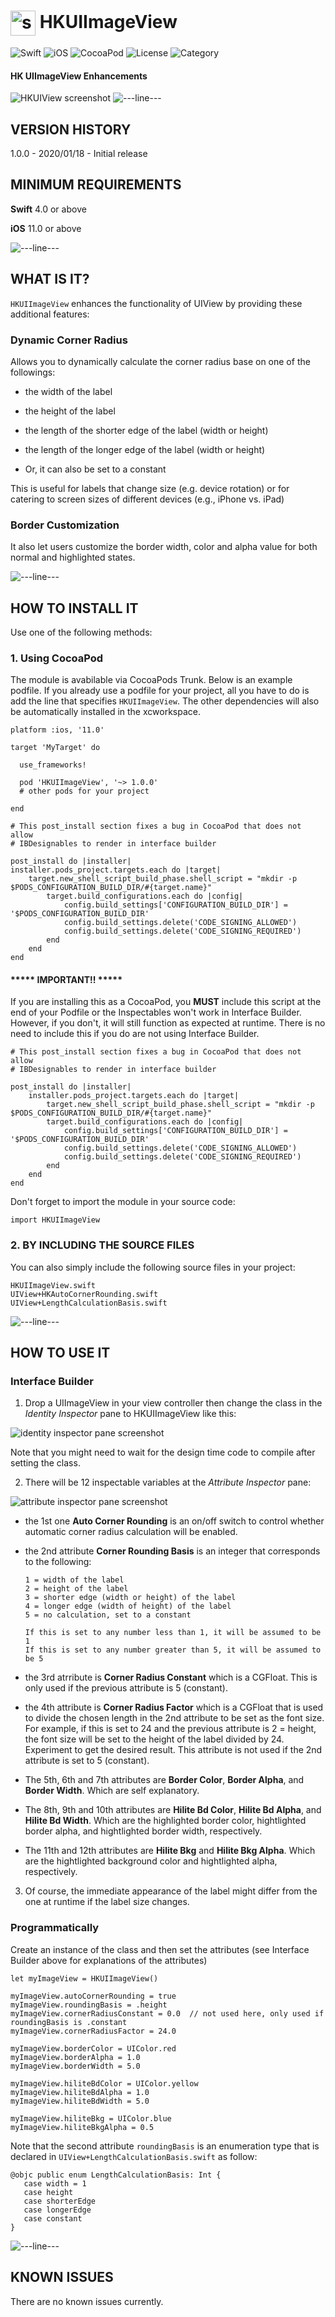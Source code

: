 # <img src="./docs/logo256.jpg" width="40" height="40" alt="skyRoute66 logo" style="vertical-align:middle"> HKUIImageView # 
![Swift](https://img.shields.io/static/v1?label=Swift&message=4.0%20or%20above&color=%23FF4400&style=plastic) ![iOS](https://img.shields.io/static/v1?label=iOS&&message=11.0%20or%20above&color=yellow&style=plastic) ![CocoaPod](https://img.shields.io/static/v1?label=pod&message=1.0.0%20or%20above&color=brightgreen&style=plastic) ![License](https://img.shields.io/static/v1?label=license&message=MIT&color=blue&style=plastic) ![Category](https://img.shields.io/static/v1?label=category&message=User%20Interface&color=blueviolet&style=plastic)
#### HK UIImageView Enhancements ####

<img src="./docs/HKUIImageView.png" alt="HKUIView screenshot">

<img src="./docs/cloudline.png" alt="---line---">

## VERSION HISTORY ##

1.0.0 - 2020/01/18 - Initial release

## MINIMUM REQUIREMENTS ##

**Swift** 4.0 or above

**iOS** 11.0 or above

<img src="./docs/cloudline.png" alt="---line---">

## WHAT IS IT? ##
`HKUIImageView` enhances the functionality of UIView by providing these additional features:

### Dynamic Corner Radius 
Allows you to dynamically calculate the corner radius base on one of the followings:

- the width of the label
- the height of the label
- the length of the shorter edge of the label (width or height)
- the length of the longer edge of the label (width or height)

- Or, it can also be set to a constant

This is useful for labels that change size (e.g. device rotation) or for catering to screen sizes of different devices (e.g., iPhone vs. iPad)

### Border Customization
It also let users customize the border width, color and alpha value for both normal and highlighted states.

<img src="./docs/cloudline.png" alt="---line---">

## HOW TO INSTALL IT ##

Use one of the following methods:

### 1. Using CocoaPod ###

The module is avabilable via CocoaPods Trunk. Below is an example podfile. If you already use a podfile for your project, all you have to do is add the line that specifies `HKUIImageView`. The other dependencies will also be automatically installed in the xcworkspace.

```
platform :ios, '11.0'

target 'MyTarget' do

  use_frameworks!

  pod 'HKUIImageView', '~> 1.0.0'
  # other pods for your project

end

# This post_install section fixes a bug in CocoaPod that does not allow
# IBDesignables to render in interface builder

post_install do |installer|
installer.pods_project.targets.each do |target|
    target.new_shell_script_build_phase.shell_script = "mkdir -p $PODS_CONFIGURATION_BUILD_DIR/#{target.name}"
        target.build_configurations.each do |config|
            config.build_settings['CONFIGURATION_BUILD_DIR'] = '$PODS_CONFIGURATION_BUILD_DIR'
            config.build_settings.delete('CODE_SIGNING_ALLOWED')
            config.build_settings.delete('CODE_SIGNING_REQUIRED')
        end
    end
end
```

#### ***** IMPORTANT!! ***** ####

If you are installing this as a CocoaPod, you **MUST** include this script at the end of your Podfile or the Inspectables won't work in Interface Builder. However, if you don't, it will still function as expected at runtime. There is no need to include this if you do are not using Interface Builder.

```
# This post_install section fixes a bug in CocoaPod that does not allow
# IBDesignables to render in interface builder

post_install do |installer|
    installer.pods_project.targets.each do |target|
        target.new_shell_script_build_phase.shell_script = "mkdir -p $PODS_CONFIGURATION_BUILD_DIR/#{target.name}"
        target.build_configurations.each do |config|
            config.build_settings['CONFIGURATION_BUILD_DIR'] = '$PODS_CONFIGURATION_BUILD_DIR'
            config.build_settings.delete('CODE_SIGNING_ALLOWED')
            config.build_settings.delete('CODE_SIGNING_REQUIRED')
        end
    end
end
```

Don't forget to import the module in your source code:

```
import HKUIImageView
```

### 2. BY INCLUDING THE SOURCE FILES ###

You can also simply include the following source files in your project:

```
HKUIImageView.swift
UIView+HKAutoCornerRounding.swift
UIView+LengthCalculationBasis.swift
```

<img src="./docs/cloudline.png" alt="---line---">

## HOW TO USE IT ##

### Interface Builder ###

1. Drop a UIImageView in your view controller then change the class in the *Identity Inspector* pane to HKUIImageView like this:

<img src="./docs/Identity-Inspector.png" alt="identity inspector pane screenshot">

Note that you might need to wait for the design time code to compile after setting the class.

2. There will be 12 inspectable variables at the *Attribute Inspector* pane:

<img src="./docs/Attribute-Inspector.png" alt="attribute inspector pane screenshot">

  - the 1st one **Auto Corner Rounding** is an on/off switch to control whether automatic corner radius calculation will be enabled.
  - the 2nd attribute **Corner Rounding Basis** is an integer that corresponds to the following:

        1 = width of the label
        2 = height of the label
        3 = shorter edge (width or height) of the label
        4 = longer edge (width of height) of the label
        5 = no calculation, set to a constant
        
        If this is set to any number less than 1, it will be assumed to be 1
        If this is set to any number greater than 5, it will be assumed to be 5
  - the 3rd atrribute is **Corner Radius Constant** which is a CGFloat. This is only used if the previous attribute is 5 (constant).
  - the 4th attribute is **Corner Radius Factor** which is a CGFloat that is used to divide the chosen length in the 2nd attribute to be set as the font size. For example, if this is set to 24 and the previous attribute is 2 = height, the font size will be set to the height of the label divided by 24. Experiment to get the desired result. This attribute is not used if the 2nd attribute is set to 5 (constant).
  
  - The 5th, 6th and 7th attributes are **Border Color**, **Border Alpha**, and **Border Width**. Which are self explanatory.

  - The 8th, 9th and 10th attributes are **Hilite Bd Color**, **Hilite Bd Alpha**, and **Hilite Bd Width**. Which are the highlighted border color, hightlighted border alpha, and hightlighted border width, respectively.
  
  - The 11th and 12th attributes are **Hilite Bkg** and **Hilite Bkg Alpha**. Which are the hightlighted background color and hightlighted alpha, respectively.
    
3. Of course, the immediate appearance of the label might differ from the one at runtime if the label size changes.

### Programmatically ###

Create an instance of the class and then set the attributes (see Interface Builder above for explanations of the attributes)

```
let myImageView = HKUIImageView()

myImageView.autoCornerRounding = true
myImageView.roundingBasis = .height
myImageView.cornerRadiusConstant = 0.0  // not used here, only used if roundingBasis is .constant
myImageView.cornerRadiusFactor = 24.0

myImageView.borderColor = UIColor.red
myImageView.borderAlpha = 1.0
myImageView.borderWidth = 5.0

myImageView.hiliteBdColor = UIColor.yellow
myImageView.hiliteBdAlpha = 1.0
myImageView.hiliteBdWidth = 5.0

myImageView.hiliteBkg = UIColor.blue
myImageView.hiliteBkgAlpha = 0.5
```

Note that the second attribute `roundingBasis` is an enumeration type that is declared in `UIView+LengthCalculationBasis.swift` as follow:

```
@objc public enum LengthCalculationBasis: Int {
   case width = 1
   case height
   case shorterEdge
   case longerEdge
   case constant
}
```

<img src="./docs/cloudline.png" alt="---line---">

## KNOWN ISSUES ##

There are no known issues currently.

